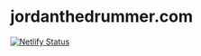 # jordanthedrummer.com

[![Netlify Status](https://api.netlify.com/api/v1/badges/64ed0853-da0d-4f5a-9b8e-289416e6d170/deploy-status)](https://app.netlify.com/sites/jordanthedrummer/deploys)
